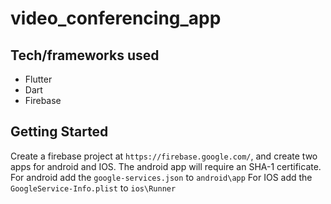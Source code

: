 # video_conferencing_app

## Tech/frameworks used
- Flutter
- Dart
- Firebase

## Getting Started
Create a firebase project at `https://firebase.google.com/`, and create two apps for android and IOS.
The android app will require an SHA-1 certificate.
For android add the `google-services.json` to `android\app`
For IOS add the `GoogleService-Info.plist` to `ios\Runner`

